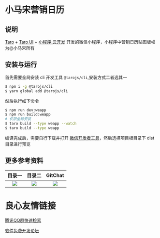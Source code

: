 # 小马宋营销日历


## 说明

[Taro](https://github.com/NervJS/taro) + [Taro UI](https://github.com/NervJS/taro-ui) + [小程序·云开发](https://developers.weixin.qq.com/miniprogram/dev/wxcloud/basis/getting-started.html) 开发的微信小程序，小程序中营销日历贴图版权为@小马宋所有

## 安装与运行

首先需要全局安装 cli 开发工具 `@tarojs/cli`,安装方式二者选其一

```bash
$ npm i -g @tarojs/cli 
$ yarn global add @tarojs/cli
```


然后执行如下命令

```bash
$ npm run dev:weapp
$ npm run build:weapp
# 仅限全局安装
$ taro build --type weapp --watch
$ taro build --type weapp
```

编译完成后，需要自行下载并打开 [微信开发者工具](https://developers.weixin.qq.com/miniprogram/dev/devtools/download.html)，然后选择项目根目录下 dist  目录进行预览




## 更多参考资料


| 目录一 | 目录二 | GitChat |
| :----: | :----: | :-----: |
| ![](docs/images/list1.png)|![](docs/images/list2.png)|![](docs/images/GitChat.png)|



 # 良心友情链接

[腾讯QQ群快速检索](http://u.720life.cn/s/8cf73f7c)

[软件免费开发论坛](http://u.720life.cn/s/bbb01dc0)